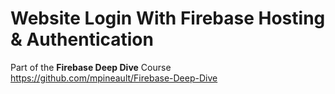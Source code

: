 # Website Login With Firebase Hosting & Authentication

Part of the **Firebase Deep Dive** Course
<https://github.com/mpineault/Firebase-Deep-Dive>